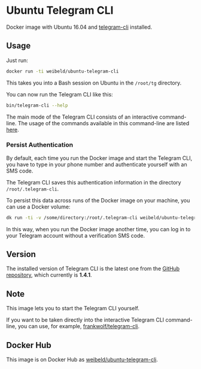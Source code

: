 # Ubuntu Telegram CLI

Docker image with Ubuntu 16.04 and [telegram-cli](https://github.com/vysheng/tg) installed.

## Usage

Just run:

~~~bash
docker run -ti weibeld/ubuntu-telegram-cli
~~~

This takes you into a Bash session on Ubuntu in the `/root/tg` directory.

You can now run the Telegram CLI like this:

~~~bash
bin/telegram-cli --help
~~~

The main mode of the Telegram CLI consists of an interactive command-line. The usage of the commands available in this command-line are listed [here](https://github.com/vysheng/tg#supported-commands).

### Persist Authentication

By default, each time you run the Docker image and start the Telegram CLI, you have to type in your phone number and authenticate yourself with an SMS code.

The Telegram CLI saves this authentication information in the directory `/root/.telegram-cli`.

To persist this data across runs of the Docker image on your machine, you can use a Docker volume:

~~~bash
dk run -ti -v /some/directory:/root/.telegram-cli weibeld/ubuntu-telegram-cli
~~~

In this way, when you run the Docker image another time, you can log in to your Telegram account without a verification SMS code.

## Version

The installed version of Telegram CLI is the latest one from the [GitHub repository](https://github.com/vysheng/tg), which currently is **1.4.1**.

## Note

This image lets you to start the Telegram CLI yourself.

If you want to be taken directly into the interactive Telegram CLI command-line, you can use, for example, [frankwolf/telegram-cli](https://hub.docker.com/r/frankwolf/telegram-cli/).

## Docker Hub

This image is on Docker Hub as [weibeld/ubuntu-telegram-cli](https://hub.docker.com/r/weibeld/ubuntu-telegram-cli/).
